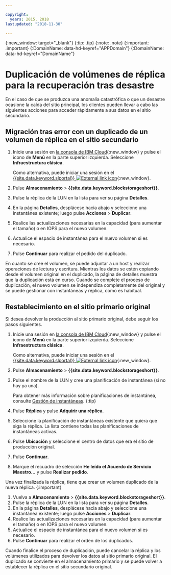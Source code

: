 ```yaml
---

copyright:
  years: 2015, 2018
lastupdated: "2018-11-30"

---
```


{:new_window: target="_blank"}
{:tip: .tip}
{:note: .note}
{:important: .important}
{:DomainName: data-hd-keyref="APPDomain"}
{:DomainName: data-hd-keyref="DomainName"}


# Duplicación de volúmenes de réplica para la recuperación tras desastre

En el caso de que se produzca una anomalía catastrófica o que un desastre ocasione la caída del sitio principal, los clientes pueden llevar a cabo las siguientes acciones para acceder rápidamente a sus datos en el sitio secundario.

## Migración tras error con un duplicado de un volumen de réplica en el sitio secundario

1. Inicie una sesión en [la consola de IBM Cloud](https://{DomainName}/catalog/){:new_window} y pulse el icono de **Menú** en la parte superior izquierda. Seleccione **Infraestructura clásica**.

   Como alternativa, puede iniciar una sesión en el [{{site.data.keyword.slportal}} ![External link icon](../../icons/launch-glyph.svg "External link icon")](https://control.softlayer.com/){:new_window}.
2. Pulse **Almacenamiento** > **{{site.data.keyword.blockstorageshort}}**.
3. Pulse la réplica de la LUN en la lista para ver su página **Detalles**.
4. En la página **Detalles**, desplácese hacia abajo y seleccione una instantánea existente; luego pulse **Acciones** > **Duplicar**.
5. Realice las actualizaciones necesarias en la capacidad (para aumentar el tamaño) o en IOPS para el nuevo volumen.
6. Actualice el espacio de instantánea para el nuevo volumen si es necesario.
7. Pulse **Continuar** para realizar el pedido del duplicado.

En cuanto se cree el volumen, se puede adjuntar a un host y realizar operaciones de lectura y escritura. Mientras los datos se estén copiando desde el volumen original en el duplicado, la página de detalles muestra que la duplicación está en curso. Cuando se complete el proceso de duplicación, el nuevo volumen se independiza completamente del original y se puede gestionar con instantáneas y réplica, como es habitual.

## Restablecimiento en el sitio primario original

Si desea devolver la producción al sitio primario original, debe seguir los pasos siguientes.

1. Inicie una sesión en [la consola de IBM Cloud](https://{DomainName}/catalog/){:new_window} y pulse el icono de **Menú** en la parte superior izquierda. Seleccione **Infraestructura clásica**.

   Como alternativa, puede iniciar una sesión en el [{{site.data.keyword.slportal}} ![External link icon](../../icons/launch-glyph.svg "External link icon")](https://control.softlayer.com/){:new_window}.
2. Pulse **Almacenamiento** > **{{site.data.keyword.blockstorageshort}}**.
3. Pulse el nombre de la LUN y cree una planificación de instantánea (si no hay ya una).

   Para obtener más información sobre planificaciones de instantánea, consulte [Gestión de instantáneas](working-with-snapshots.html#adding-a-snapshot-schedule).
   {:tip}
4. Pulse **Réplica** y pulse **Adquirir una réplica**.
5. Seleccione la planificación de instantáneas existente que quiera que siga la réplica. La lista contiene todas las planificaciones de instantáneas activas.
6. Pulse **Ubicación** y seleccione el centro de datos que era el sitio de producción original.
7. Pulse **Continuar**.
8. Marque el recuadro de selección **He leído el Acuerdo de Servicio Maestro…** y pulse **Realizar pedido**.

Una vez finalizada la réplica, tiene que crear un volumen duplicado de la nueva réplica.
{:important}

1. Vuelva a **Almacenamiento** > **{{site.data.keyword.blockstorageshort}}**.
2. Pulse la réplica de la LUN en la lista para ver su página **Detalles**.
3. En la página **Detalles**, desplácese hacia abajo y seleccione una instantánea existente; luego pulse **Acciones** > **Duplicar**.
4. Realice las actualizaciones necesarias en la capacidad (para aumentar el tamaño) o en IOPS para el nuevo volumen.
5. Actualice el espacio de instantánea para el nuevo volumen si es necesario.
6. Pulse **Continuar** para realizar el orden de los duplicados.

Cuando finalice el proceso de duplicación, puede cancelar la réplica y los volúmenes utilizados para devolver los datos al sitio primario original. El duplicado se convierte en el almacenamiento primario y se puede volver a establecer la réplica en el sitio secundario original.
